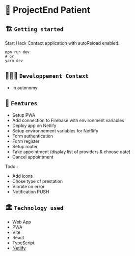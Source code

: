 # 🚀 ProjectEnd Patient

## 🏗️ `Getting started`
Start Hack Contact application with autoReload enabled.
```
npm run dev
# or
yarn dev
```

## 🧑🏽‍💻 `Developpement Context`
- In autonomy

## 🧱 `Features`
- Setup PWA
- Add connection to Firebase with environment variables
- Deploy app on Netlify
- Setup environnement variables for Netflify
- Form authentication
- Form register
- Setup rooter
- Take appointment (display list of providers & choose date)
- Cancel appointment

Todo :
- Add icons
- Chose type of prestation
- Vibrate on error
- Notification PUSH

## 🏛️ `Technology used`
- Web App
- PWA
- Vite
- React
- TypeScript
- [Netlify](https://webmobile-projectend-patient.netlify.app/)
